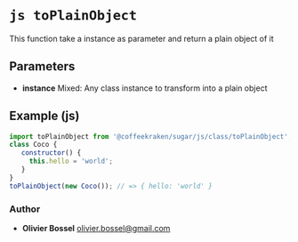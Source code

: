 


<!-- @namespace    sugar.js.class -->
<!-- @name    toPlainObject -->

# ```js toPlainObject ```


This function take a instance as parameter and return a plain object of it

## Parameters

- **instance**  Mixed: Any class instance to transform into a plain object



## Example (js)

```js
import toPlainObject from '@coffeekraken/sugar/js/class/toPlainObject';
class Coco {
   constructor() {
     this.hello = 'world';
   }
}
toPlainObject(new Coco()); // => { hello: 'world' }
```


### Author
- **Olivier Bossel** <a href="mailto:olivier.bossel@gmail.com">olivier.bossel@gmail.com</a> 



